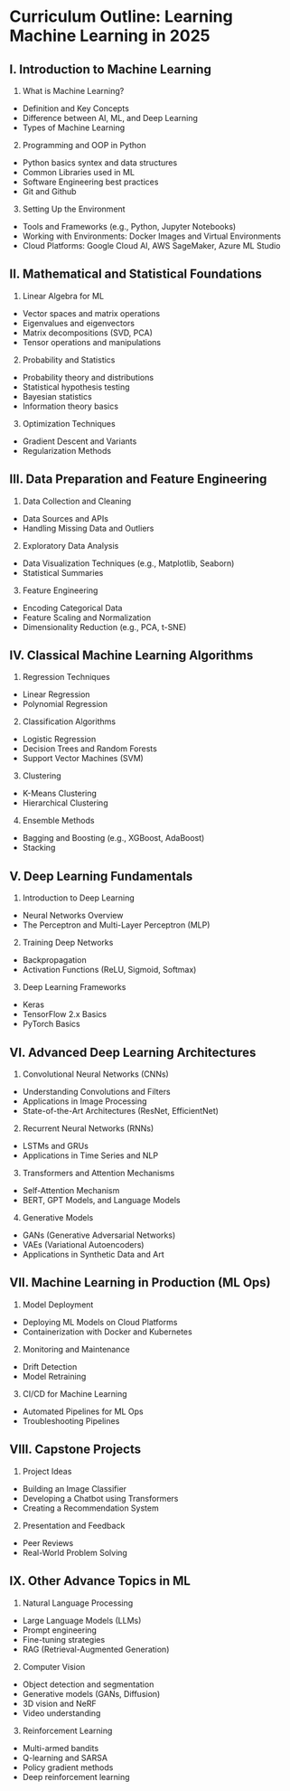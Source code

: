 # Curriculum Outline: Learning Machine Learning in 2025

## I. Introduction to Machine Learning
1.	What is Machine Learning?
- Definition and Key Concepts
- Difference between AI, ML, and Deep Learning
- Types of Machine Learning
2.	Programming and OOP in Python
- Python basics syntex and data structures
- Common Libraries used in ML
- Software Engineering best practices
- Git and Github
3.	Setting Up the Environment
- Tools and Frameworks (e.g., Python, Jupyter Notebooks)
- Working with Environments: Docker Images and Virtual Environments
- Cloud Platforms: Google Cloud AI, AWS SageMaker, Azure ML Studio
## II. Mathematical and Statistical Foundations
1.	Linear Algebra for ML
- Vector spaces and matrix operations
- Eigenvalues and eigenvectors
- Matrix decompositions (SVD, PCA)
- Tensor operations and manipulations
2.	Probability and Statistics
- Probability theory and distributions
- Statistical hypothesis testing
- Bayesian statistics
- Information theory basics
3.	Optimization Techniques
- Gradient Descent and Variants
- Regularization Methods

## III. Data Preparation and Feature Engineering
1.	Data Collection and Cleaning
- Data Sources and APIs
- Handling Missing Data and Outliers
2.	Exploratory Data Analysis
- Data Visualization Techniques (e.g., Matplotlib, Seaborn)
- Statistical Summaries 
3.	Feature Engineering
- Encoding Categorical Data
- Feature Scaling and Normalization
- Dimensionality Reduction (e.g., PCA, t-SNE)
## IV. Classical Machine Learning Algorithms
1.	Regression Techniques
- Linear Regression
- Polynomial Regression
2.	Classification Algorithms
- Logistic Regression
- Decision Trees and Random Forests
- Support Vector Machines (SVM)
3.	Clustering
- K-Means Clustering
- Hierarchical Clustering
4.	Ensemble Methods
- Bagging and Boosting (e.g., XGBoost, AdaBoost)
- Stacking

## V. Deep Learning Fundamentals
1.	Introduction to Deep Learning
- Neural Networks Overview
- The Perceptron and Multi-Layer Perceptron (MLP)
2.	Training Deep Networks
- Backpropagation
- Activation Functions (ReLU, Sigmoid, Softmax)
3.	Deep Learning Frameworks
- Keras
- TensorFlow 2.x Basics
- PyTorch Basics

## VI. Advanced Deep Learning Architectures
1. Convolutional Neural Networks (CNNs)
- Understanding Convolutions and Filters
- Applications in Image Processing
- State-of-the-Art Architectures (ResNet, EfficientNet)
2.	Recurrent Neural Networks (RNNs)
- LSTMs and GRUs
- Applications in Time Series and NLP
3.	Transformers and Attention Mechanisms
- Self-Attention Mechanism
- BERT, GPT Models, and Language Models
4.	Generative Models
- GANs (Generative Adversarial Networks)
- VAEs (Variational Autoencoders)
- Applications in Synthetic Data and Art

##  VII. Machine Learning in Production (ML Ops)
1.	Model Deployment
- Deploying ML Models on Cloud Platforms
- Containerization with Docker and Kubernetes
2.	Monitoring and Maintenance
- Drift Detection
- Model Retraining
3.	CI/CD for Machine Learning
- Automated Pipelines for ML Ops
- Troubleshooting Pipelines

## VIII. Capstone Projects
1.	Project Ideas
- Building an Image Classifier
- Developing a Chatbot using Transformers
- Creating a Recommendation System
2.	Presentation and Feedback
- Peer Reviews
- Real-World Problem Solving

## IX. Other Advance Topics in ML
1. Natural Language Processing
- Large Language Models (LLMs)
- Prompt engineering
- Fine-tuning strategies
- RAG (Retrieval-Augmented Generation)
2. Computer Vision
- Object detection and segmentation
- Generative models (GANs, Diffusion)
- 3D vision and NeRF
- Video understanding
3. Reinforcement Learning
- Multi-armed bandits
- Q-learning and SARSA
- Policy gradient methods
- Deep reinforcement learning

